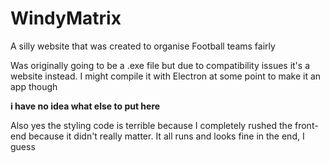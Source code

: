 # WindyMatrix
A silly website that was created to organise Football teams fairly

Was originally going to be a .exe file but due to compatibility issues it's a website instead. I might compile it with Electron at some point to make it an app though

**i have no idea what else to put here**

Also yes the styling code is terrible because I completely rushed the front-end because it didn't really matter. It all runs and looks fine in the end, I guess